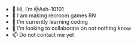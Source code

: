 - 👋 Hi, I’m @Ash-10101
- 👀 I am making recroom games RN
- 🌱 I’m currently learning coding
- 💞️ I’m looking to collaborate on not nothing know
- 📫 Do not contact me yet

<!---
Ash-10101/Ash-10101 is a ✨ unique ✨ repository because its `README.md` (this file) appears on your GitHub profile.
You can click the Preview link to take a look at your changes.
--->
